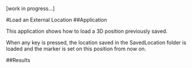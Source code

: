 [work in progress...]

#Load an External Location
##Application

This application shows how to load a 3D position previously saved.

When any key is pressed, the location saved in the SavedLocation folder is loaded and the marker is set on this position from now on.

##Results
